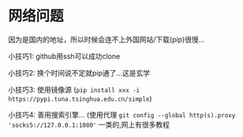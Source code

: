 # 网络问题
因为是国内的地址，所以时候会连不上外国网站/下载(pip)很慢...

小技巧1: github用ssh可以成功clone

小技巧2: 换个时间说不定就pip通了...这是玄学

小技巧3: 使用镜像源 (`pip install xxx -i https://pypi.tuna.tsinghua.edu.cn/simple`)

小技巧4: 善用搜索引擎... (使用代理 `git config --global http(s).proxy 'socks5://127.0.0.1:1080'` 一类的,网上有很多教程